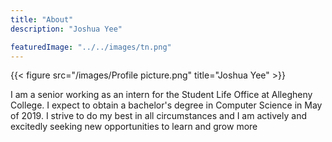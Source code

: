 ```yaml
---
title: "About"
description: "Joshua Yee"

featuredImage: "../../images/tn.png"
---
```

{{< figure src="/images/Profile picture.png" title="Joshua Yee" >}}

I am a senior working as an intern for the Student Life Office at Allegheny College. I expect to obtain a bachelor's degree in Computer Science in May of 2019. I strive to do my best in all circumstances and I am actively and excitedly seeking new opportunities to learn and grow more
